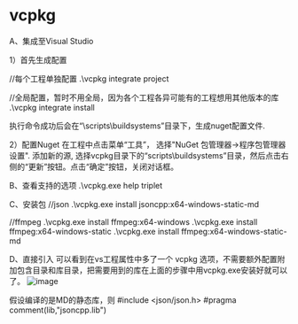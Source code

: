 # vcpkg

A、集成至Visual Studio

1）首先生成配置

//每个工程单独配置
.\vcpkg integrate project

//全局配置，暂时不用全局，因为各个工程各异可能有的工程想用其他版本的库
.\vcpkg integrate install

执行命令成功后会在“\scripts\buildsystems”目录下，生成nuget配置文件.

2）配置Nuget
在工程中点击菜单“工具”， 选择"NuGet 包管理器->程序包管理器设置".
添加新的源, 选择vcpkg目录下的“scripts\buildsystems”目录，然后点击右侧的“更新”按钮。点击“确定”按钮，关闭对话框。


B、查看支持的选项
.\vcpkg.exe help triplet


C、安装包
//json
.\vcpkg.exe install jsoncpp:x64-windows-static-md

//ffmpeg
.\vcpkg.exe install ffmpeg:x64-windows
.\vcpkg.exe install ffmpeg:x64-windows-static
.\vcpkg.exe install ffmpeg:x64-windows-static-md

D、直接引入
可以看到在vs工程属性中多了一个 vcpkg 选项，不需要额外配置附加包含目录和库目录，把需要用到的库在上面的步骤中用vcpkg.exe安装好就可以了。
![image](https://user-images.githubusercontent.com/12092721/211269544-56789bcf-f6eb-4d28-a1fd-7e320ef6fcb7.png)

假设编译的是MD的静态库，则
#include <json/json.h>
#pragma comment(lib,"jsoncpp.lib")
